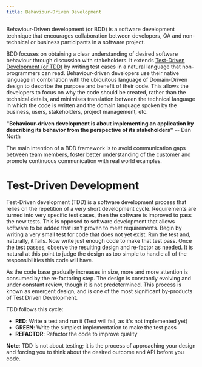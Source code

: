 ```yaml
---
title: Behaviour-Driven Development
---
```


Behaviour-Driven development (or BDD) is a software development technique that encourages collaboration between developers,
QA and non-technical or business participants in a software project.

BDD focuses on obtaining a clear understanding of desired software behaviour through discussion with stakeholders.
It extends [Test-Driven Development (or TDD)](#test-driven-development) by writing test cases in a natural language that
non-programmers can read. Behaviour-driven developers use their native language in combination with the ubiquitous language
of Domain-Driven design to describe the purpose and benefit of their code.
This allows the developers to focus on why the code should be created, rather than the technical details, and minimises
translation between the technical language in which the code is written and the domain language spoken by the business,
users, stakeholders, project management, etc.

**"Behaviour-driven development is about implementing an application by describing its behavior from the perspective of
its stakeholders"** -- Dan North

The main intention of a BDD framework is to avoid communication gaps between team members, foster better understanding of
the customer and promote continuous communication with real world examples.

# Test-Driven Development

Test-Driven development (TDD) is a software development process that relies on the repetition of a very short development cycle.
Requirements are turned into very specific test cases, then the software is improved to pass the new tests.
This is opposed to software development that allows software to be added that isn't proven to meet requirements.
Begin by writing a very small test for code that does not yet exist. Run the test and, naturally, it fails.
Now write just enough code to make that test pass. Once the test passes, observe the resulting design and re-factor as needed.
It is natural at this point to judge the design as too simple to handle all of the responsibilities this code will have.

As the code base gradually increases in size, more and more attention is consumed by the re-factoring step. The design is constantly evolving and under constant review, though it is not predetermined. This process is known as emergent design, and is one of the most significant by-products of Test Driven Development.

TDD follows this cycle:

  * **RED**: Write a test and run it (Test will fail, as it's not implemented yet)
  * **GREEN**: Write the simplest implementation to make the test pass
  * **REFACTOR**: Refactor the code to improve quality

**Note**: TDD is not about testing; it is the process of approaching your design and forcing you to think about the desired
outcome and API before you code.


